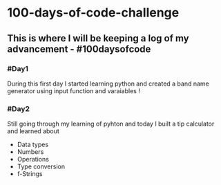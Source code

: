 # 100-days-of-code-challenge

## This is where I will be keeping a log of my advancement - #100daysofcode

### #Day1

During this first day I started learning python and created a band name generator using input function and varaiables !

### #Day2

Still going through my learning of pyhton and today I built a tip calculator and learned about 

- Data types
- Numbers
- Operations
- Type conversion
- f-Strings